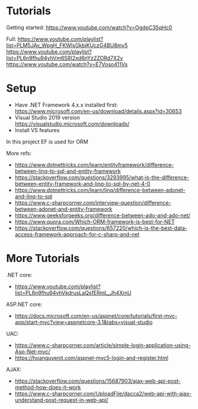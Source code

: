 # Tutorials

Getting started: 
https://www.youtube.com/watch?v=OgdpC35qHc0

Full:
https://www.youtube.com/playlist?list=PLM5JAv_WpgH_FKWlsGkbiKUczG4BU8mv5
https://www.youtube.com/playlist?list=PL6n9fhu94yhVm6S8I2xd6nYz2ZORd7X2v
https://www.youtube.com/watch?v=E7Voso411Vs

# Setup

- Have .NET Framework 4.x.x installed first: https://www.microsoft.com/en-us/download/details.aspx?id=30653
- Visual Studio 2019 version https://visualstudio.microsoft.com/downloads/
- Install VS features

In this project EF is used for ORM

More refs:
- https://www.dotnettricks.com/learn/entityframework/difference-between-linq-to-sql-and-entity-framework
- https://stackoverflow.com/questions/3293995/what-is-the-difference-between-entity-framework-and-linq-to-sql-by-net-4-0
- https://www.dotnettricks.com/learn/linq/difference-between-adonet-and-linq-to-sql
- https://www.c-sharpcorner.com/interview-question/difference-between-adonet-and-entity-framework
- https://www.geeksforgeeks.org/difference-between-ado-and-ado-net/
- https://www.quora.com/Which-ORM-framework-is-best-for-NET
- https://stackoverflow.com/questions/657220/which-is-the-best-data-access-framework-approach-for-c-sharp-and-net

# More Tutorials

.NET core: 
- https://www.youtube.com/playlist?list=PL6n9fhu94yhVkdrusLaQsfERmL_Jh4XmU

ASP.NET core: 
- https://docs.microsoft.com/en-us/aspnet/core/tutorials/first-mvc-app/start-mvc?view=aspnetcore-3.1&tabs=visual-studio

UAC: 
- https://www.c-sharpcorner.com/article/simple-login-application-using-Asp-Net-mvc/
- https://hoanguyenit.com/aspnet-mvc5-login-and-register.html

AJAX:
- https://stackoverflow.com/questions/15687903/ajax-web-api-post-method-how-does-it-work
- https://www.c-sharpcorner.com/UploadFile/dacca2/web-api-with-ajax-understand-post-request-in-web-api/
